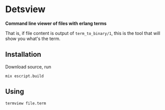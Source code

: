 # Detsview

**Command line viewer of files with erlang terms**

That is, if file content is output of `term_to_binary/1`, this is the tool that will show you what's the term.

## Installation

Download source, run

    mix escript.build

## Using

    termview file.term
